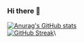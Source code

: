 ### Hi there 👋

<!--
**hjtan75/hjtan75** is a ✨ _special_ ✨ repository because its `README.md` (this file) appears on your GitHub profile.

Here are some ideas to get you started:

- 🔭 I’m currently working on ...
- 🌱 I’m currently learning ...
- 👯 I’m looking to collaborate on ...
- 🤔 I’m looking for help with ...
- 💬 Ask me about ...
- 📫 How to reach me: ...
- 😄 Pronouns: ...
- ⚡ Fun fact: ...
-->

[![Anurag's GitHub stats](https://github-readme-stats.vercel.app/api?username=redchicken75&show_icons=true&theme=radical)](https://github.com/anuraghazra/github-readme-stats)
<br />
[![GitHub Streak](http://github-readme-streak-stats.herokuapp.com?user=redchicken75&theme=radical)](https://git.io/streak-stats)\

